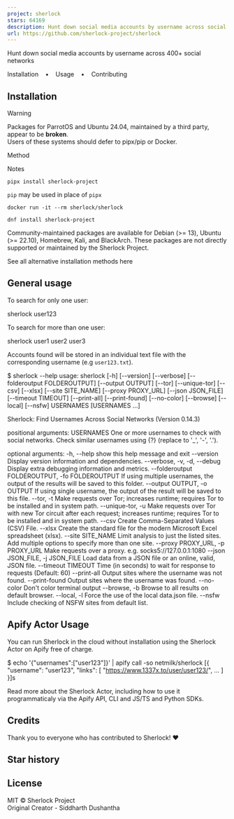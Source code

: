 ```yaml
---
project: sherlock
stars: 64169
description: Hunt down social media accounts by username across social networks
url: https://github.com/sherlock-project/sherlock
---
```


  
  
Hunt down social media accounts by username across 400+ social networks  

Installation    •    Usage    •    Contributing

Installation
------------

Warning

Packages for ParrotOS and Ubuntu 24.04, maintained by a third party, appear to be **broken**.  
Users of these systems should defer to pipx/pip or Docker.

Method

Notes

`pipx install sherlock-project`

`pip` may be used in place of `pipx`

`docker run -it --rm sherlock/sherlock`

`dnf install sherlock-project`

Community-maintained packages are available for Debian (>= 13), Ubuntu (>= 22.10), Homebrew, Kali, and BlackArch. These packages are not directly supported or maintained by the Sherlock Project.

See all alternative installation methods here

General usage
-------------

To search for only one user:

sherlock user123

To search for more than one user:

sherlock user1 user2 user3

Accounts found will be stored in an individual text file with the corresponding username (e.g `user123.txt`).

$ sherlock --help
usage: sherlock \[-h\] \[--version\] \[--verbose\] \[--folderoutput FOLDEROUTPUT\]
                \[--output OUTPUT\] \[--tor\] \[--unique-tor\] \[--csv\] \[--xlsx\]
                \[--site SITE\_NAME\] \[--proxy PROXY\_URL\] \[--json JSON\_FILE\]
                \[--timeout TIMEOUT\] \[--print-all\] \[--print-found\] \[--no-color\]
                \[--browse\] \[--local\] \[--nsfw\]
                USERNAMES \[USERNAMES ...\]

Sherlock: Find Usernames Across Social Networks (Version 0.14.3)

positional arguments:
  USERNAMES             One or more usernames to check with social networks.
                        Check similar usernames using {?} (replace to '\_', '-', '.').

optional arguments:
  -h, --help            show this help message and exit
  --version             Display version information and dependencies.
  --verbose, -v, -d, --debug
                        Display extra debugging information and metrics.
  --folderoutput FOLDEROUTPUT, -fo FOLDEROUTPUT
                        If using multiple usernames, the output of the results will be
                        saved to this folder.
  --output OUTPUT, -o OUTPUT
                        If using single username, the output of the result will be saved
                        to this file.
  --tor, -t             Make requests over Tor; increases runtime; requires Tor to be
                        installed and in system path.
  --unique-tor, -u      Make requests over Tor with new Tor circuit after each request;
                        increases runtime; requires Tor to be installed and in system
                        path.
  --csv                 Create Comma-Separated Values (CSV) File.
  --xlsx                Create the standard file for the modern Microsoft Excel
                        spreadsheet (xlsx).
  --site SITE\_NAME      Limit analysis to just the listed sites. Add multiple options to
                        specify more than one site.
  --proxy PROXY\_URL, -p PROXY\_URL
                        Make requests over a proxy. e.g. socks5://127.0.0.1:1080
  --json JSON\_FILE, -j JSON\_FILE
                        Load data from a JSON file or an online, valid, JSON file.
  --timeout TIMEOUT     Time (in seconds) to wait for response to requests (Default: 60)
  --print-all           Output sites where the username was not found.
  --print-found         Output sites where the username was found.
  --no-color            Don't color terminal output
  --browse, -b          Browse to all results on default browser.
  --local, -l           Force the use of the local data.json file.
  --nsfw                Include checking of NSFW sites from default list.

Apify Actor Usage
-----------------

You can run Sherlock in the cloud without installation using the Sherlock Actor on Apify free of charge.

$ echo '{"usernames":\["user123"\]}' | apify call -so netmilk/sherlock
\[{
  "username": "user123",
  "links": \[
    "https://www.1337x.to/user/user123/",
    ...
  \]
}\]s

Read more about the Sherlock Actor, including how to use it programmaticaly via the Apify API, CLI and JS/TS and Python SDKs.

Credits
-------

Thank you to everyone who has contributed to Sherlock! ❤️

Star history
------------

License
-------

MIT © Sherlock Project  
Original Creator - Siddharth Dushantha
